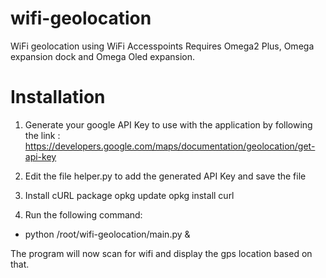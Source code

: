 # wifi-geolocation
WiFi geolocation using WiFi Accesspoints
Requires Omega2 Plus, Omega expansion dock and Omega Oled expansion.

# Installation
1. Generate your google API Key to use with the application by following the link :
https://developers.google.com/maps/documentation/geolocation/get-api-key

2. Edit the file helper.py to add the generated API Key and save the file

3. Install cURL package
  opkg update
  opkg install curl

4. Run the following command:
* python /root/wifi-geolocation/main.py &

The program will now scan for wifi and display the gps location based on that.
